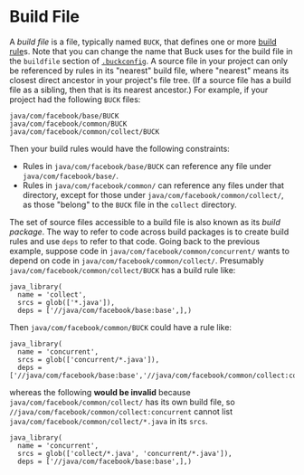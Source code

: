 # Build File

A *build file* is a file, typically named `BUCK`, that defines one or more [build rule](https://buck.build/concept/build_rule.html)s.
Note that you can change the name that Buck uses for the build file in the `buildfile` section of [`.buckconfig`](https://buck.build/files-and-dirs/buckconfig.html).
A source file in your project can only be referenced by rules in its "nearest" build file, where "nearest" means its closest direct ancestor in your project's file tree. (If a source file has a build file as a sibling, then that is its nearest ancestor.) For example, if your project had the following `BUCK` files:

```
java/com/facebook/base/BUCK
java/com/facebook/common/BUCK
java/com/facebook/common/collect/BUCK
```

Then your build rules would have the following constraints:

* Rules in `java/com/facebook/base/BUCK` can reference any file under `java/com/facebook/base/`.
* Rules in `java/com/facebook/common/` can reference any files under that directory, except for those under `java/com/facebook/common/collect/`, as those "belong" to the `BUCK` file in the `collect` directory.

The set of source files accessible to a build file is also known as its *build package*.
The way to refer to code across build packages is to create build rules and use `deps` to refer to that code. Going back to the previous example, suppose code in `java/com/facebook/common/concurrent/` wants to depend on code in `java/com/facebook/common/collect/`. Presumably `java/com/facebook/common/collect/BUCK` has a build rule like:

```
java_library(
  name = 'collect',
  srcs = glob(['*.java']),
  deps = ['//java/com/facebook/base:base',],)
```

Then `java/com/facebook/common/BUCK` could have a rule like:

```
java_library(
  name = 'concurrent',
  srcs = glob(['concurrent/*.java']),
  deps = ['//java/com/facebook/base:base','//java/com/facebook/common/collect:collect',],)
```

whereas the following **would be invalid** because `java/com/facebook/common/collect/` has its own build file, so `//java/com/facebook/common/collect:concurrent` cannot list `java/com/facebook/common/collect/*.java` in its `srcs`.

```
java_library(
  name = 'concurrent',
  srcs = glob(['collect/*.java', 'concurrent/*.java']),
  deps = ['//java/com/facebook/base:base',],)
```
